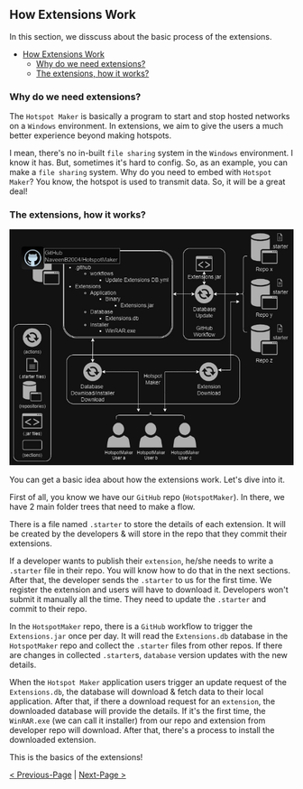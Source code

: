 ## How Extensions Work

In this section, we disscuss about the basic process of the extensions.

- [How Extensions Work](#how-extensions-work)
  - [Why do we need extensions?](#why-do-we-need-extensions)
  - [The extensions, how it works?](#the-extensions-how-it-works)

### Why do we need extensions?

The `Hotspot Maker` is basically a program to start and stop hosted networks on a `Windows` environment. In extensions, we aim to give the users a much better experience beyond making hotspots.

I mean, there's no in-built `file sharing` system in the `Windows` environment. I know it has. But, sometimes it's hard to config. So, as an example, you can make a `file sharing` system. Why do you need to embed with `Hotspot Maker`? You know, the hotspot is used to transmit data. So, it will be a great deal!

### The extensions, how it works?

![Extensions Lifecycle](../Media/Extensions%20Lifecycle.jpg "Extensions Lifecycle")

You can get a basic idea about how the extensions work. Let's dive into it.

First of all, you know we have our `GitHub` repo (`HotspotMaker`). In there, we have 2 main folder trees that need to make a flow.

There is a file named `.starter` to store the details of each extension. It will be created by the developers & will store in the repo that they commit their extensions.

If a developer wants to publish their `extension`, he/she needs to write a `.starter` file in their repo. You will know how to do that in the next sections. After that, the developer sends the `.starter` to us for the first time. We register the extension and users will have to download it. Developers won't submit it manually all the time. They need to update the `.starter` and commit to their repo.

In the `HotspotMaker` repo, there is a `GitHub` workflow to trigger the `Extensions.jar` once per day. It will read the `Extensions.db` database in the `HotspotMaker` repo and collect the `.starter` files from other repos. If there are changes in collected `.starter`s, `database` version updates with the new details.

When the `Hotspot Maker` application users trigger an update request of the `Extensions.db`, the database will download & fetch data to their local application. After that, if there a download request for an `extension`, the downloaded database will provide the details. If it's the first time, the `WinRAR.exe` (we can call it installer) from our repo and extension from developer repo will download. After that, there's a process to install the downloaded extension.

This is the basics of the extensions!

[< Previous-Page][back] | [Next-Page >][next]

[back]: README.md "ReadMe"
[next]: 02.%20How%20Do%20I%20Contribute.md "How Do I Contribute?"